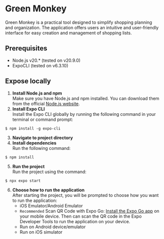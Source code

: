# Green Monkey
Green Monkey is a practical tool designed to simplify shopping planning and organization. The application offers users an intuitive and user-friendly interface for easy creation and management of shopping lists.

## Prerequisites
* Node.js v20.* (tested on v20.9.0)
* ExpoCLI (tested on v6.3.10)

## Expose locally
1. **Install Node.js and npm**<br/>
Make sure you have Node.js and npm installed. You can download them from the official [Node.js website](https://nodejs.org/en).
2. **Install Expo CLI**<br/>
Install the Expo CLI globally by running the following command in your terminal or command prompt:
```shell
$ npm install -g expo-cli
```
3. **Navigate to project directory**
4. **Install dependencies**<br/>
Run the following command:
```shell
$ npm install
```
5. **Run the project**<br/>
Run the project using the command:
```shell
$ npx expo start
```
6. **Choose how to run the application**<br/>
After starting the project, you will be prompted to choose how you want to run the application:
   * iOS Emulator/Android Emulator
   * `Recommended` Scan QR Code with Expo Go: [Install the Expo Go app](https://expo.dev/go) on your mobile device. Then can scan the QR code in the Expo Developer Tools to run the application on your device.
   * Run on Android device/emulator
   * Run on iOS simulator